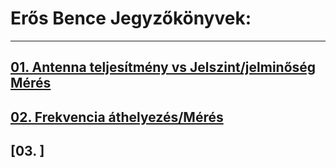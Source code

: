 # Erős Bence Jegyzőkönyvek:

---

## [01. Antenna teljesítmény vs Jelszint/jelminőség Mérés](https://erosbence27.github.io/jegyzokonyv/antenna_meresi_jegyzokonyv)



## [02. Frekvencia áthelyezés/Mérés](https://erosbence27.github.io/jegyzokonyv/6700_jo.md)



## [03. ]

